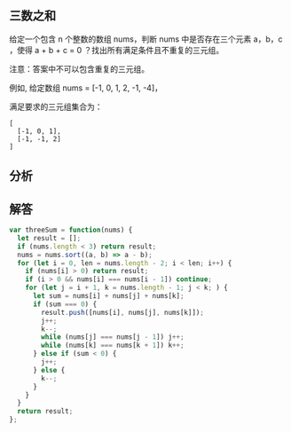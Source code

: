 ## 三数之和

给定一个包含 n 个整数的数组 nums，判断 nums 中是否存在三个元素 a，b，c ，使得 a + b + c = 0 ？找出所有满足条件且不重复的三元组。

注意：答案中不可以包含重复的三元组。

例如, 给定数组 nums = [-1, 0, 1, 2, -1, -4]，

满足要求的三元组集合为：

```
[
  [-1, 0, 1],
  [-1, -1, 2]
]
```

## 分析

## 解答

```javascript
var threeSum = function(nums) {
  let result = [];
  if (nums.length < 3) return result;
  nums = nums.sort((a, b) => a - b);
  for (let i = 0, len = nums.length - 2; i < len; i++) {
    if (nums[i] > 0) return result;
    if (i > 0 && nums[i] === nums[i - 1]) continue;
    for (let j = i + 1, k = nums.length - 1; j < k; ) {
      let sum = nums[i] + nums[j] + nums[k];
      if (sum === 0) {
        result.push([nums[i], nums[j], nums[k]]);
        j++;
        k--;
        while (nums[j] === nums[j - 1]) j++;
        while (nums[k] === nums[k + 1]) k++;
      } else if (sum < 0) {
        j++;
      } else {
        k--;
      }
    }
  }
  return result;
};
```
